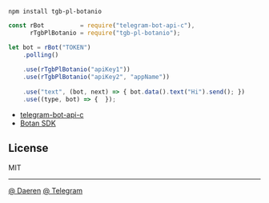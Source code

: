 ```
npm install tgb-pl-botanio
```

```js
const rBot          = require("telegram-bot-api-c"),
      rTgbPlBotanio = require("tgb-pl-botanio");

let bot = rBot("TOKEN")
    .polling()
	
    .use(rTgbPlBotanio("apiKey1"))
    .use(rTgbPlBotanio("apiKey2", "appName"))
	
    .use("text", (bot, next) => { bot.data().text("Hi").send(); })
    .use((type, bot) => {  });
```


* [telegram-bot-api-c][3]
* [Botan SDK][4]



## License

MIT

----------------------------------
[@ Daeren][1]
[@ Telegram][2]


[1]: http://666.io
[2]: https://telegram.me/io666
[3]: https://npmjs.com/package/telegram-bot-api-c
[4]: https://github.com/botanio/sdk#js